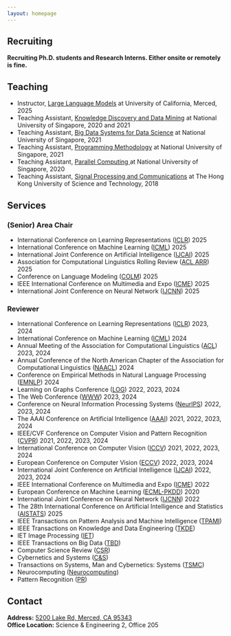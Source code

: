 ```yaml
---
layout: homepage
---
```


## Recruiting

**Recruiting Ph.D. students and Research Interns. Either onsite or remotely is fine.**<br>

## Teaching
- Instructor, [Large Language Models](https://wangywust.github.io/llm-course-2025) at University of California, Merced, 2025
- Teaching Assistant, [Knowledge Discovery and Data Mining](https://nusmods.com/modules/CS5228/knowledge-discovery-and-data-mining) at National University of Singapore, 2020 and 2021
- Teaching Assistant, [Big Data Systems for Data Science](https://nusmods.com/modules/CS5228/knowledge-discovery-and-data-mining) at National University of Singapore, 2021
- Teaching Assistant, [Programming Methodology](https://nusmods.com/modules/CS5228/knowledge-discovery-and-data-mining) at National University of Singapore, 2021
- Teaching Assistant, [Parallel Computing ](https://nusmods.com/modules/CS3210/parallel-computing) at National University of Singapore, 2020
- Teaching Assistant, [Signal Processing and Communications](https://nusmods.com/modules/CS5228/knowledge-discovery-and-data-mining) at The Hong Kong University of Science and Technology, 2018

## Services

### (Senior) Area Chair

- International Conference on Learning Representations ([ICLR](https://neurips.cc/Conferences/2022)) 2025
- International Conference on Machine Learning ([ICML](http://cvpr2023.thecvf.com/)) 2025
- International Joint Conference on Artificial Intelligence ([IJCAI](https://2022.acmmm.org/)) 2025
- Association for Computational Linguistics Rolling Review ([ACL ARR](https://2022.acmmm.org/)) 2025
- Conference on Language Modeling ([COLM](https://2022.acmmm.org/)) 2025
- IEEE International Conference on Multimedia and Expo ([ICME](https://2022.acmmm.org/)) 2025
- International Joint Conference on Neural Network ([IJCNN](https://2022.acmmm.org/)) 2025

### Reviewer

- International Conference on Learning Representations ([ICLR](https://neurips.cc/Conferences/2022)) 2023, 2024
- International Conference on Machine Learning ([ICML](http://cvpr2023.thecvf.com/)) 2024
- Annual Meeting of the Association for Computational Linguistics ([ACL](http://cvpr2023.thecvf.com/)) 2023, 2024
- Annual Conference of the North American Chapter of the Association for Computational Linguistics ([NAACL](http://cvpr2023.thecvf.com/)) 2024
- Conference on Empirical Methods in Natural Language Processing ([EMNLP](http://cvpr2023.thecvf.com/)) 2024
- Learning on Graphs Conference ([LOG](http://iccv2023.thecvf.com/)) 2022, 2023, 2024
- The Web Conference ([WWW](https://eccv2022.ecva.net/)) 2023, 2024
- Conference on Neural Information Processing Systems ([NeurIPS](https://icml.cc/Conferences/2022)) 2022, 2023, 2024
- The AAAI Conference on Artificial Intelligence ([AAAI](https://iclr.cc/Conferences/2023)) 2021, 2022, 2023, 2024
- IEEE/CVF Conference on Computer Vision and Pattern Recognition ([CVPR](https://aaai.org/Conferences/AAAI-23/)) 2021, 2022, 2023, 2024
- International Conference on Computer Vision ([ICCV](https://ijcai-23.org/)) 2021, 2022, 2023, 2024
- European Conference on Computer Vision ([ECCV](https://2022.acmmm.org/)) 2022, 2023, 2024
- International Joint Conference on Artificial Intelligence ([IJCAI](https://2022.acmmm.org/)) 2022, 2023, 2024
- IEEE International Conference on Multimedia and Expo ([ICME](https://2022.acmmm.org/)) 2022
- European Conference on Machine Learning ([ECML-PKDD](https://2022.acmmm.org/)) 2020
- International Joint Conference on Neural Network ([IJCNN](https://2022.acmmm.org/)) 2022
- The 28th International Conference on Artificial Intelligence and Statistics ([AISTATS](https://2022.acmmm.org/)) 2025
- IEEE Transactions on Pattern Analysis and Machine Intelligence ([TPAMI](https://neurips.cc/Conferences/2022))
- IEEE Transactions on Knowledge and Data Engineering ([TKDE](https://signalprocessingsociety.org/publications-resources/ieee-transactions-image-processing))
- IET Image Processing ([IET](https://www.computer.org/csdl/journal/tk))
- IEEE Transactions on Big Data ([TBD](https://signalprocessingsociety.org/publications-resources/ieee-transactions-multimedia))
- Computer Science Review ([CSR](https://ieee-cas.org/publications/journals/ieee-transactions-circuits-and-systems-video-technology))
- Cybernetics and Systems ([C&S](https://cis.ieee.org/publications/t-neural-networks-and-learning-systems))
- Transactions on Systems, Man and Cybernetics: Systems ([TSMC](https://dl.acm.org/journal/tomm))
- Neurocomputing ([Neurocomputing](https://www.computer.org/csdl/journal/tp))
- Pattern Recognition ([PR](https://www.springer.com/journal/11263))

## Contact
**Address:** [5200 Lake Rd, Merced, CA 95343](https://g.co/kgs/4tVi9BQ)
<br>
**Office Location:**  Science & Engineering 2, Office 205